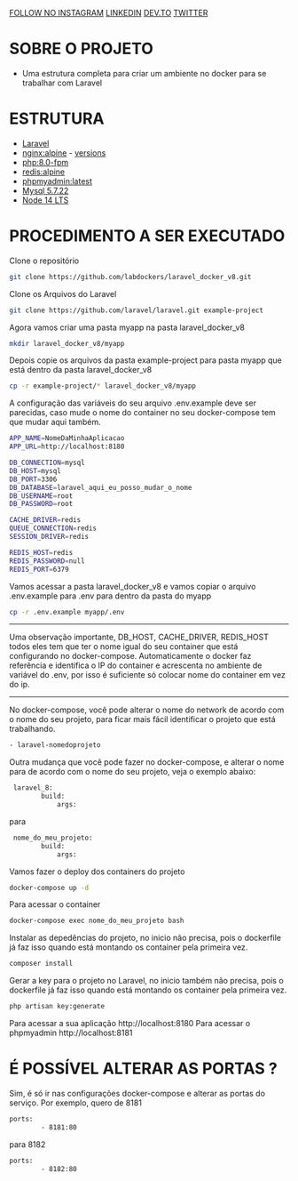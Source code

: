 
[FOLLOW NO INSTAGRAM](https://www.instagram.com/wesllycode/)
[LINKEDIN](https://www.linkedin.com/in/weslly-sousa-a0bb2647/)
[DEV.TO](https://dev.to/wesllycode)
[TWITTER](https://twitter.com/wesllycode)

# SOBRE O PROJETO
- Uma estrutura completa para criar um ambiente no docker para se trabalhar com Laravel


# ESTRUTURA
 * [Laravel](https://laravel.com)
 * [nginx:alpine](https://hub.docker.com/_/nginx) - [versions](https://nginx.org/en/CHANGES)
 * [php:8.0-fpm](https://hub.docker.com/_/php)
 * [redis:alpine](https://hub.docker.com/_/redis)
 * [phpmyadmin:latest](https://hub.docker.com/_/phpmyadmin)
 * [Mysql 5.7.22](https://hub.docker.com/_/mysql)
 * [Node 14 LTS](https://github.com/nodesource/distributions#debmanual)


 # PROCEDIMENTO A SER EXECUTADO

Clone o repositório 
```sh
git clone https://github.com/labdockers/laravel_docker_v8.git
```

Clone os Arquivos do Laravel
```sh
git clone https://github.com/laravel/laravel.git example-project
```
Agora vamos criar uma pasta myapp na pasta laravel_docker_v8
```sh
mkdir laravel_docker_v8/myapp

```

Depois copie os arquivos da pasta example-project para pasta myapp que está dentro da pasta laravel_docker_v8
```sh
cp -r example-project/* laravel_docker_v8/myapp
```

A configuração das variáveis do  seu arquivo .env.example deve ser parecidas, caso mude o nome do container no seu docker-compose tem que mudar aqui também.
```sh
APP_NAME=NomeDaMinhaAplicacao
APP_URL=http://localhost:8180

DB_CONNECTION=mysql
DB_HOST=mysql
DB_PORT=3306
DB_DATABASE=laravel_aqui_eu_posso_mudar_o_nome
DB_USERNAME=root
DB_PASSWORD=root

CACHE_DRIVER=redis
QUEUE_CONNECTION=redis
SESSION_DRIVER=redis

REDIS_HOST=redis
REDIS_PASSWORD=null
REDIS_PORT=6379
```

Vamos acessar a pasta laravel_docker_v8 e vamos copiar o arquivo .env.example para .env  para dentro da pasta do myapp
```sh
cp -r .env.example myapp/.env
```


----
Uma observação importante,  DB_HOST, CACHE_DRIVER, REDIS_HOST todos eles tem que ter o nome igual do seu container que está configurando no docker-compose. Automaticamente o docker faz referência e identifica o IP do container e acrescenta no ambiente de variável do .env, por isso é suficiente só colocar nome do container em vez do ip.

----

No docker-compose, você pode alterar o nome do network de acordo com o nome do seu projeto, para ficar mais fácil
identificar o projeto que está trabalhando.          
```sh
- laravel-nomedoprojeto
```

Outra mudança que você pode fazer no docker-compose, e alterar o nome para de acordo com o nome do seu projeto, veja o exemplo abaixo:

```sh
 laravel_8:
        build: 
            args: 
```
para
```sh
 nome_do_meu_projeto:
        build: 
            args: 
```


Vamos fazer o deploy dos containers do projeto
```sh
docker-compose up -d
```

Para acessar o container
```sh
docker-compose exec nome_do_meu_projeto bash
```
Instalar as depedências do projeto, no inicio não precisa, pois o dockerfile já faz isso quando está montando os container pela primeira vez.
```sh
composer install
```

Gerar a key para o projeto no Laravel, no inicio também não precisa, pois o dockerfile já faz isso quando está montando os container pela primeira vez. 
```sh
php artisan key:generate
```

Para acessar a sua aplicação  http://localhost:8180
Para acessar o phpmyadmin http://localhost:8181

# É POSSÍVEL ALTERAR AS PORTAS ?
Sim, é só ir nas configurações docker-compose e alterar as portas do serviço.
Por exemplo, quero de 8181

```sh
ports:
        - 8181:80
```
para 8182
```sh
ports:
        - 8182:80
```